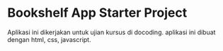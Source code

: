 # Bookshelf App Starter Project

Aplikasi ini dikerjakan untuk ujian kursus di docoding. aplikasi ini dibuat dengan html, css, javascript.

